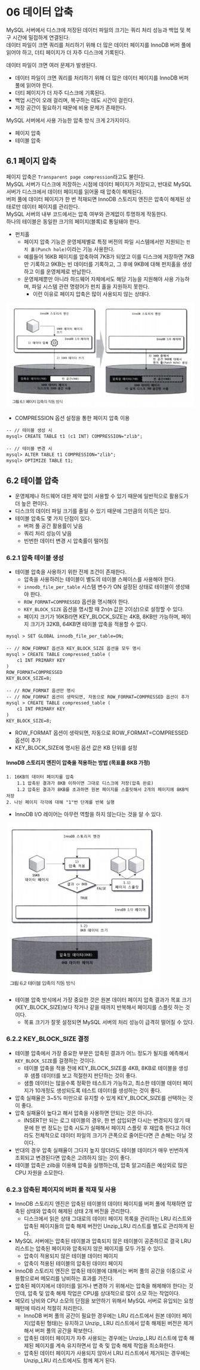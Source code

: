 # 06 데이터 압축
MySQL 서버에서 디스크에 저장된 데이터 파일의 크기는 쿼리 처리 성능과 백업 및 복구 시간에 밀접하게 연결된다.<br>
데이터 파일이 크면 쿼리를 처리하기 위해 더 많은 데이터 페이지를 InnoDB 버퍼 풀에 읽어야 하고, 더티 페이지가 더 자주 디스크에 기록된다.<br>

데이터 파일이 크면 여러 문제가 발생된다.<br>
* 데이터 파일이 크면 쿼리를 처리하기 위해 더 많은 데이터 페이지를 InnoDB 버퍼 풀에 읽어야 한다.
* 더티 페이지가 더 자주 디스크에 기록된다.
* 백업 시간이 오래 걸리며, 복구하는 데도 시간이 걸린다.
* 저장 공간이 필요하기 때문에 비용 문제가 존재한다.

MySQL 서버에서 사용 가능한 압축 방식 크게 2가지이다.<br>
* 페이지 압축
* 테이블 압축

## 6.1 페이지 압축
페이지 압축은 `Transparent page compression`라고도 불린다.<br>
MySQL 서버가 디스크에 저장하는 시점에 데이터 페이지가 저장되고, 반대로 MySQL 서버가 디스크에서 데이터 페이지를 읽어올 때 압축이 해제된다.<br>
버퍼 풀에 데이터 페이지가 한 번 적재되면 InnoDB 스토리지 엔진은 압축이 해제된 상태로만 데이터 페이지를 관리한다.<br>
MySQL 서버의 내부 코드에서는 압축 여부와 관계없이 투명하게 작동한다.<br>
하나의 테이블은 동일한 크기의 페이지(블록)로 통일돼야 한다.<br>

* 펀치홀
    * 페이지 압축 기능은 운영체제별로 특정 버전의 파일 시스템에서만 지원되는 `펀치 홀(Punch hole)`이라는 기능 사용한다.
    * 예를들어 16KB 페이지를 압축하여 7KB가 되었고 이를 디스크에 저장하면 7KB만 기록하고 9KB는 빈 데이터를 기록하고, 그 후에 9KB에 대해 펀치홀을 생성하고 이를 운영체제로 반납한다.
    * 운영체제뿐만 아니라 하드웨어 자체에서도 해당 기능을 지원해야 사용 가능하며, 파일 시스템 관련 명령어가 펀치 홀을 지원하지 못한다.
        * 이런 이유로 페이지 압축은 많이 사용되지 않는 상태다.  

<img src="./그림 6.1.png">

* COMPRESSION 옵션 설정을 통한 페이지 압축 이용
```
-- // 테이블 생성 시
mysql> CREATE TABLE t1 (c1 INT) COMPRESSION="zlib";

-- // 테이블 변경 시
mysql> ALTER TABLE t1 COMPRESSION="zlib";
mysql> OPTIMIZE TABLE t1;
```

## 6.2 테이블 압축
* 운영체제나 하드웨어 대한 제약 없이 사용할 수 있기 때문에 일반적으로 활용도가 더 높은 편이다.
* 디스크의 데이터 파일 크기를 줄일 수 있기 때문에 그만큼의 이득은 있다.
* 테이블 압축도 몇 가지 단점이 있다.
    * 버퍼 풀 공간 활용률이 낮음
    * 쿼리 처리 성능이 낮음
    * 빈번한 데이터 변경 시 압축률이 떨어짐

### 6.2.1 압축 테이블 생성
* 테이블 압축을 사용하기 위한 전제 조건이 존재한다.
    * 압축을 사용하려는 테이블이 별도의 테이블 스페이스를 사용해야 한다.
    * `innodb_file_per_table` 시스템 변수가 ON 설정된 상태로 테이블이 생성돼야 한다.
    * `ROW_FORMAT=COMPRESSED` 옵션을 명시해야 한다.
    * `KEY_BLOCK_SIZE` 옵션을 명시할 때 2n(n 값은 2이상)으로 설정할 수 있다.
    * 페이지 크기가 16KB라면 KEY_BLOCK_SIZE는 4KB, 8KB만 가능하며, 페이지 크기가 32KB, 64KB면 테이블 압축을 적용할 수 없다.
```
mysql > SET GLOBAL innodb_file_per_table=ON;

-- // ROW_FORMAT 옵션과 KEY_BLOCK_SIZE 옵션을 모두 명시
mysql > CREATE TABLE compressed_table (
    c1 INT PRIMARY KEY
)
ROW_FORMAT=COMPRESSED
KEY_BLOCK_SIZE=8;

-- // ROW_FORMAT 옵션만 명시
-- // ROW_FORMAT 옵션이 생략되면, 자동으로 ROW_FORMAT=COMPRESSED 옵션이 추가
mysql > CREATE TABLE compressed_table (
    c1 INT PRIMARY KEY
)
KEY_BLOCK_SIZE=8;
```
* ROW_FORMAT 옵션이 생략되면, 자동으로 ROW_FORMAT=COMPRESSED 옵션이 추가
* KEY_BLOCK_SIZE에 명시된 옵션 값은 KB 단위를 설정

#### InnoDB 스토리지 엔진이 압축을 적용하는 방법 (목표를 8KB 가정)
```
1. 16KB의 데이터 페이지를 압축
    1.1 압축된 결과가 8KB 이하이면 그대로 디스크에 저장(압축 완료)
    1.2 압축된 결과가 8KB를 초과하면 원본 페이지를 스플릿해서 2개의 페이지에 8KB씩 저장
2. 나뉜 페이지 각각에 대해 "1"번 단계를 반복 실행
```
* InnoDB I/O 레이어는 아무런 역할을 하지 않는다는 것을 알 수 있다.
  
<img src="그림 6.2.png">

* 테이블 압축 방식에서 가장 중요한 것은 원본 데이터 페이지 압축 결과가 목표 크기(KEY_BLOCK_SIZE)보다 작거나 같을 때까지 반복해서 페이지를 스플릿 하는 것이다.
  * 목표 크기가 잘못 설정되면 MySQL 서버의 처리 성능이 급격히 떨어질 수 있다.

### 6.2.2 KEY_BLOCK_SIZE 결정
* 테이블 압축에서 가장 중요한 부분은 압축된 결과가 어느 정도가 될지를 예측해서 `KEY_BLOCK_SIZE`를 걸졍하는 것이다.
  * 테이블 압축을 적용 전에 KEY_BLOCK_SIZE를 4KB, 8KB로 테이블을 생성 후 샘플 데이터를 보고 적절한지 판단하는 것이 좋다.
  * 샘플 데이터는 많을수록 정확한 테스트가 가능하고, 최소한 테이블 데이터 페이지가 10개정도 생성되도록 테스트 데이터를 생성하는 것이 좋다.
* 압축 실패율은 3~5% 미만으로 유지할 수 있게 KEY_BLOCK_SIZE를 선택하는 것이 좋다.
* 압축 실패율이 높다고 해서 압축을 사용하면 안되는 것은 아니다. 
  * INSERT만 되는 로그 테이블의 경우, 한 번 삽입되면 다시는 변경되지 않기 때문에 한 번 정도는 압축 시도가 실패해서 페이지 스플릿 후 재압축 한다고 하더라도 전체적으로 데이터 파일의 크기가 큰폭으로 줄어든다면 큰 손해는 아닐 것이다.
* 반대의 경우 압축 실패율이 그다지 높지 않더라도 테이블 데이터가 매우 빈번하게 조회되고 변경된다면 압축은 고려하지 않는 것이 좋다.
* 테이블 압축은 zilb을 이용해 압축을 실행하는데, 압축 알고리즘은 예상외로 많은 CPU 자원을 소모한다.

### 6.2.3 압축된 페이지의 버퍼 풀 적재 및 사용
* InnoDB 스토리지 엔진은 압축된 테이블의 데이터 페이지를 버퍼 풀에 적재하면 압축된 상태와 압축이 해제된 상태 2개 버전을 관리한다.
  * 디스크에서 읽은 상태 그대로의 데이터 페이지 목록을 관리하는 LRU 리스트와 압축된 페이지들의 압축 해제 버전인 Unzip_LRU 리스트를 별도로 관리하게 된다.
* MySQL 서버에는 압축된 테이블과 압축되지 않은 테이블이 공존하므로 결국 LRU 리스트는 압축된 페이지와 압축되지 않은 페이지를 모두 가질 수 있다.
  * 압축이 적용되지 않은 테이블 데이터 페이지
  * 압축이 적용된 테이블의 압축된 데이터 페이지
* InnoDB 스토리지 엔진은 압축된 테이블에 대해서는 버퍼 풀의 공간을 이중으로 사용함으로써 메모리를 낭비하는 효과를 가진다.
* 압축된 페이지에서 데이터를 읽거나 변경하 기 위해서는 압축을 해제해야 한다는 것인데, 압축 및 압축 해제 작업은 CPU를 상대적으로 많이 소모 하는 작업이다.
* 메모리 낭비와 CPU 소모의 단점을 보안하기 위해서 MySQL 서버로 유입되는 요청 패턴에 따라서 적절히 처리한다.
  * InnoDB 버퍼 풀의 공간이 필요한 경우에는 LRU 리스트에서 원본 데이터 페이지(압축된 형태)는 유지하고 Unzip_ LRU 리스트에서 압축 해제된 버전은 제거해서 버퍼 풀의 공간을 확보한다.
  * 압축된 데이터 페이지가 자주 사용되는 경우에는 Unzip_LRU 리스트에 압축 해제된 페이지를 계속 유지하면서 압 축 및 압축 해제 작업을 최소화한다.
  * 압축된 데이터 페이지가 사용되지 않아서 LRU 리스트에서 제거되는 경우에는 Unzip_LRU 리스트에서도 함께 제거 된다.

